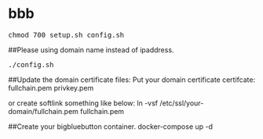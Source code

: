 # bbb
<pre>
chmod 700 setup.sh config.sh
</pre>

##Please using domain name instead of ipaddress.
<pre>
./config.sh <Your domain>
</pre>
##Update the domain certificate files:
Put your domain certificate certifcate:
fullchain.pem
privkey.pem

or create softlink something like below:
ln -vsf /etc/ssl/your-domain/fullchain.pem fullchain.pem

##Create your bigbluebutton container.
docker-compose up -d
